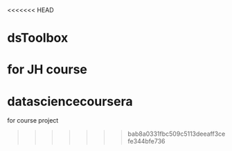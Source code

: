 <<<<<<< HEAD
# dsToolbox
for JH course
=======
# datasciencecoursera
for course project
>>>>>>> bab8a0331fbc509c5113deeaff3cefe344bfe736
